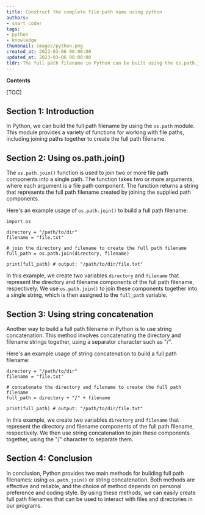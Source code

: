 ```yaml
---
title: Construct the complete file path name using python
authors:
- smart_coder
tags:
- python
- knowledge
thumbnail: images/python.png
created_at: 2023-03-06 00:00:00
updated_at: 2023-03-06 00:00:00
tldr: The full path filename in Python can be built using the os.path.join() function.
---
```


**Contents**

[TOC]

## Section 1: Introduction
In Python, we can build the full path filename by using the `os.path` module. This module provides a variety of functions for working with file paths, including joining paths together to create the full path filename.

## Section 2: Using os.path.join()
The `os.path.join()` function is used to join two or more file path components into a single path. The function takes two or more arguments, where each argument is a file path component. The function returns a string that represents the full path filename created by joining the supplied path components.

Here's an example usage of `os.path.join()` to build a full path filename:

```
import os

directory = "/path/to/dir"
filename = "file.txt"

# join the directory and filename to create the full path filename
full_path = os.path.join(directory, filename)

print(full_path) # output: "/path/to/dir/file.txt"
```

In this example, we create two variables `directory` and `filename` that represent the directory and filename components of the full path filename, respectively. We use `os.path.join()` to join these components together into a single string, which is then assigned to the `full_path` variable.

## Section 3: Using string concatenation
Another way to build a full path filename in Python is to use string concatenation. This method involves concatenating the directory and filename strings together, using a separator character such as "/".

Here's an example usage of string concatenation to build a full path filename:

```
directory = "/path/to/dir"
filename = "file.txt"

# concatenate the directory and filename to create the full path filename
full_path = directory + "/" + filename

print(full_path) # output: "/path/to/dir/file.txt"
```

In this example, we create two variables `directory` and `filename` that represent the directory and filename components of the full path filename, respectively. We then use string concatenation to join these components together, using the "/" character to separate them.

## Section 4: Conclusion
In conclusion, Python provides two main methods for building full path filenames: using `os.path.join()` or string concatenation. Both methods are effective and reliable, and the choice of method depends on personal preference and coding style. By using these methods, we can easily create full path filenames that can be used to interact with files and directories in our programs.
